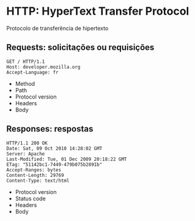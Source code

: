 # HTTP: HyperText Transfer Protocol

Protocolo de transferência de hipertexto

## Requests: solicitações ou requisições

```http
GET / HTTP/1.1
Host: developer.mozilla.org
Accept-Language: fr
```

* Method
* Path
* Protocol version
* Headers
* Body

## Responses: respostas

```http
HTTP/1.1 200 OK
Date: Sat, 09 Oct 2010 14:28:02 GMT
Server: Apache
Last-Modified: Tue, 01 Dec 2009 20:18:22 GMT
ETag: "51142bc1-7449-479b075b2891b"
Accept-Ranges: bytes
Content-Length: 29769
Content-Type: text/html
```

* Protocol version
* Status code
* Headers
* Body

<!DOCTYPE html... (here comes the 29769 bytes of the requested web page)

# REST: Representational State Transfer

Usa o protocolo HTTP Transferência de estado representacional

* Recursos
* URI (Uniform Resource Identifier)
    * Rotas (routes) ou endpoints
* Verbos HTTP
    * GET
    * POST
    * PUT
    * DELETE